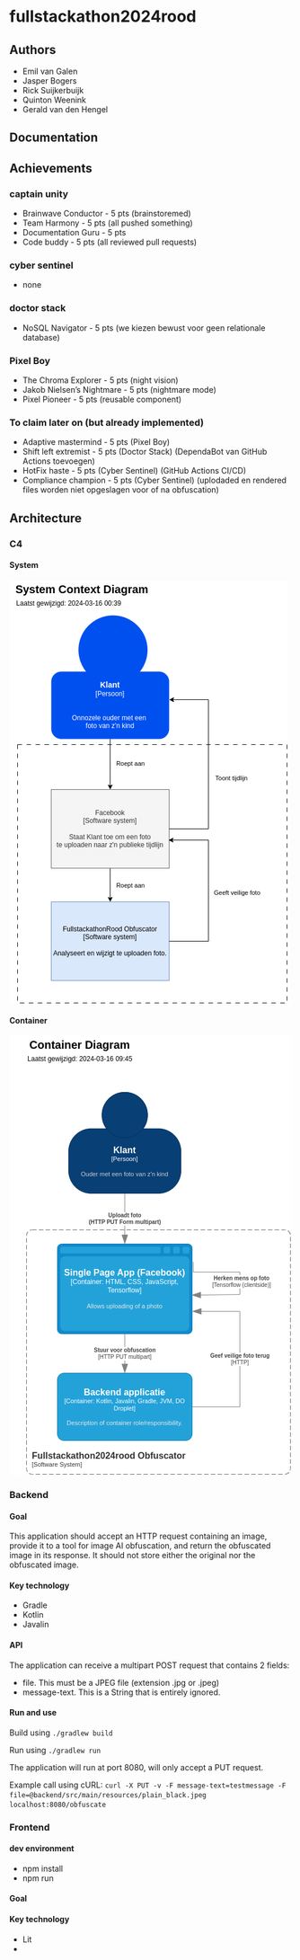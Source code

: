 # fullstackathon2024rood

## Authors

- Emil van Galen
- Jasper Bogers
- Rick Suijkerbuijk
- Quinton Weenink
- Gerald van den Hengel

## Documentation

## Achievements

### captain unity
- Brainwave Conductor - 5 pts (brainstoremed)
- Team Harmony - 5 pts (all pushed something)
- Documentation Guru - 5 pts
- Code buddy - 5 pts (all reviewed pull requests)

### cyber sentinel
- none

### doctor stack
- NoSQL Navigator - 5 pts (we kiezen bewust voor geen relationale database)

### Pixel Boy
- The Chroma Explorer - 5 pts (night vision)
- Jakob Nielsen’s Nightmare - 5 pts (nightmare mode)
- Pixel Pioneer - 5 pts (reusable component)

### To claim later on (but already implemented)
- Adaptive mastermind - 5 pts (Pixel Boy)
- Shift left extremist - 5 pts (Doctor Stack) (DependaBot van GitHub Actions toevoegen)
- HotFix haste - 5 pts (Cyber Sentinel) (GitHub Actions CI/CD)
- Compliance champion - 5 pts (Cyber Sentinel) (uplodaded en rendered files worden niet opgeslagen voor of na obfuscation)

## Architecture

### C4

#### System

![C4 System Context](fullstackathon2024rood-c4-system.png)

#### Container

![C4 Container](fullstackathon2024rood-c4-container.png)

### Backend

#### Goal
This application should accept an HTTP request containing an image, provide it to a tool for image AI obfuscation, and
return the obfuscated image in its response. It should not store either the original nor the obfuscated image.

#### Key technology
* Gradle
* Kotlin
* Javalin

#### API
The application can receive a multipart POST request that contains 2 fields:
- file. This must be a JPEG file (extension .jpg or .jpeg)
- message-text. This is a String that is entirely ignored.

#### Run and use

Build using `./gradlew build`

Run using `./gradlew run`

The application will run at port 8080, will only accept a PUT request.

Example call using cURL:
`curl -X PUT -v -F message-text=testmessage -F file=@backend/src/main/resources/plain_black.jpeg localhost:8080/obfuscate`

### Frontend

#### dev environment
- npm install
- npm run

#### Goal

#### Key technology
* Lit
*
